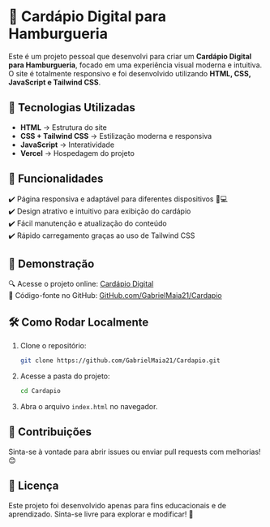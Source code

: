 # 🍔 Cardápio Digital para Hamburgueria

Este é um projeto pessoal que desenvolvi para criar um **Cardápio Digital para Hamburgueria**, focado em uma experiência visual moderna e intuitiva. O site é totalmente responsivo e foi desenvolvido utilizando **HTML, CSS, JavaScript e Tailwind CSS**.

## 🚀 Tecnologias Utilizadas

- **HTML** → Estrutura do site
- **CSS + Tailwind CSS** → Estilização moderna e responsiva
- **JavaScript** → Interatividade
- **Vercel** → Hospedagem do projeto

## 🎨 Funcionalidades

✔️ Página responsiva e adaptável para diferentes dispositivos 📱💻  
✔️ Design atrativo e intuitivo para exibição do cardápio  
✔️ Fácil manutenção e atualização do conteúdo  
✔️ Rápido carregamento graças ao uso de Tailwind CSS  

## 🔗 Demonstração

🔍 Acesse o projeto online: [Cardápio Digital](https://seu-link-aqui.vercel.app)  
📂 Código-fonte no GitHub: [GitHub.com/GabrielMaia21/Cardapio](https://github.com/GabrielMaia21/Cardapio)

## 🛠 Como Rodar Localmente

1. Clone o repositório:
   ```sh
   git clone https://github.com/GabrielMaia21/Cardapio.git
   ```
2. Acesse a pasta do projeto:
   ```sh
   cd Cardapio
   ```
3. Abra o arquivo `index.html` no navegador.

## 📩 Contribuições

Sinta-se à vontade para abrir issues ou enviar pull requests com melhorias! 😊

## 📜 Licença

Este projeto foi desenvolvido apenas para fins educacionais e de aprendizado. Sinta-se livre para explorar e modificar! 🚀

